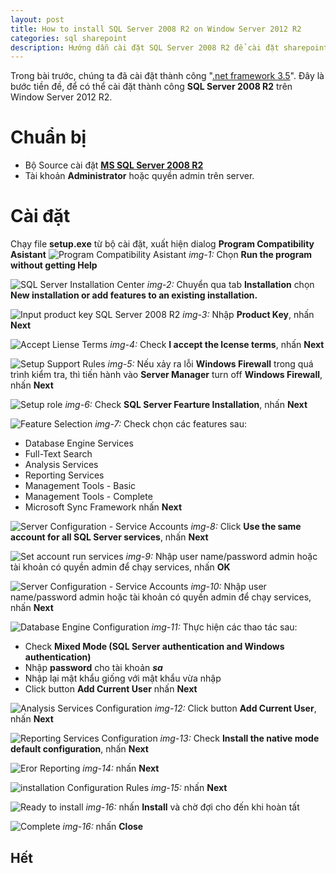 ```yaml
---
layout: post
title: How to install SQL Server 2008 R2 on Window Server 2012 R2
categories: sql sharepoint
description: Hướng dẫn cài đặt SQL Server 2008 R2 để cài đặt sharepoint 2010 trên window server 2012R2
---
```


Trong bài trước, chúng ta đã cài đặt thành công "[.net framework 3.5](/install-net-framework-3.5-on-window-server-2012-r2)". Đây là bước tiền đề, để có thể cài đặt thành công **SQL Server 2008 R2** trên Window Server 2012 R2.

# Chuẩn bị

* Bộ Source cài đặt [**MS SQL Server 2008 R2**](https://www.microsoft.com/en-us/download/details.aspx?id=1279)
* Tài khoản **Administrator** hoặc quyền admin trên server.

# Cài đặt

Chạy file **setup.exe** từ bộ cài đặt, xuất hiện dialog **Program Compatibility Asistant**
![Program Compatibility Asistant](https://i.ibb.co/z66wJT1/Setup-sql-2008-r2-1.png)
*img-1:* Chọn **Run the program without getting Help**

![SQL Server Installation Center](https://i.ibb.co/ZMfNmZg/Setup-sql-2008-r2-2.png)
*img-2:* Chuyển qua tab **Installation** chọn **New installation or add features to an existing installation.**

![Input product key SQL Server 2008 R2](https://i.ibb.co/JqZTg9X/Setup-sql-2008-r2-4.png)
*img-3:* Nhập **Product Key**, nhấn **Next**

![Accept Liense Terms](https://i.ibb.co/1Q9VH33/Setup-sql-2008-r2-5.png)
*img-4:* Check **I accept the lcense terms**, nhấn **Next**

![Setup Support Rules](https://i.ibb.co/nwRmcQk/Setup-sql-2008-r2-6.png)
*img-5:* Nếu xảy ra lỗi **Windows Firewall** trong quá trình kiểm tra, thì tiến hành vào **Server Manager** turn off **Windows Firewall**, nhấn **Next**

![Setup role](https://i.ibb.co/SxtKnTj/Setup-sql-2008-r2-8.png)
*img-6:* Check **SQL Server Fearture Installation**, nhấn **Next**

![Feature Selection](https://i.ibb.co/qr4WqyF/Setup-sql-2008-r2-9.png)
*img-7:* Check chọn các features sau:
* Database Engine Services
*  Full-Text Search
* Analysis Services
* Reporting Services
* Management Tools - Basic
*  Management Tools - Complete
* Microsoft Sync Framework
nhấn **Next**

![Server Configuration - Service Accounts](https://i.ibb.co/gJ9jH6t/Setup-sql-2008-r2-10.png)
*img-8:* Click **Use the same account for all SQL Server services**, nhấn **Next**

![Set account run services](https://i.ibb.co/4f0sGHt/Setup-sql-2008-r2-11.png)
*img-9:* Nhập user name/password admin hoặc tài khoản có quyền admin để chạy services, nhấn **OK**

![Server Configuration - Service Accounts](https://i.ibb.co/N3KmdgT/Setup-sql-2008-r2-12.png)
*img-10:* Nhập user name/password admin hoặc tài khoản có quyền admin để chạy services, nhấn **Next**

![Database Engine Configuration](https://i.ibb.co/Hrp3XJB/Setup-sql-2008-r2-13.png)
*img-11:* Thực hiện các thao tác sau:
* Check **Mixed Mode (SQL Server authentication and Windows authentication)**
*  Nhập **password** cho tài khoản ***sa***
*  Nhập lại mật khẩu giống với mật khẩu vừa nhập
* Click button **Add Current User**
nhấn **Next**

![Analysis Services Configuration](https://i.ibb.co/vV7Bfyr/Setup-sql-2008-r2-14.png)
*img-12:* Click button **Add Current User**, nhấn **Next**

![Reporting Services Configuration](https://i.ibb.co/8M7qHws/Setup-sql-2008-r2-15.png)
*img-13:* Check **Install the native mode default configuration**, nhấn **Next**

![Eror Reporting](https://i.ibb.co/cCXVt63/Setup-sql-2008-r2-16.png)
*img-14:* nhấn **Next**

![installation Configuration Rules](https://i.ibb.co/BsTmrRr/Setup-sql-2008-r2-17.png)
*img-15:* nhấn **Next**

![Ready to install](https://i.ibb.co/FDsmpBs/Setup-sql-2008-r2-18.png)
*img-16:* nhấn **Install** và chờ đợi cho đến khi hoàn tất

![Complete](https://i.ibb.co/qdRDWdN/Setup-sql-2008-r2-19.png)
*img-16:* nhấn **Close**

## Hết